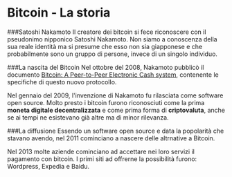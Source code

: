 # Bitcoin - La storia

###Satoshi Nakamoto
Il creatore dei bitcoin si fece riconoscere con il pseudonimo nipponico Satoshi Nakamoto. Non siamo a conoscenza della sua reale identità ma si presume che esso non sia giapponese e che probabilmente sono un gruppo di persone, invece di un singolo individuo.

###La nascita del Bitcoin
Nel ottobre del 2008, Nakamoto pubblicò il documento [Bitcoin: A Peer-to-Peer Electronic Cash system](https://bitcoin.org/bitcoin.pdf), contenente le specifiche di questo nuovo protocollo.

Nel gennaio del 2009, l'invenzione di Nakamoto fu rilasciata come software open source. Molto presto i bitcoin furono riconosciuti come la prima **moneta digitale decentralizzata** e come prima forma di **criptovaluta**, anche se ai tempi ne esistevano già altre ma di minor rilevanza.

###La diffusione
Essendo un software open source e data la popolarità che stavano avendo, nel 2011 cominciano a nascere delle altrnative a Bitcoin.

Nel 2013 molte aziende cominciano ad accettare nei loro servizi il pagamento con bitcoin. I primi siti ad offrerne la possibilità furono: Wordpress, Expedia e Baidu.

